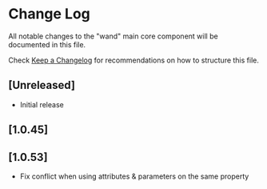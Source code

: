 # Change Log

All notable changes to the "wand" main core component will be documented in this file.

Check [Keep a Changelog](http://keepachangelog.com/) for recommendations on how to structure this file.

## [Unreleased]

- Initial release

## [1.0.45]

## [1.0.53]

- Fix conflict when using attributes & parameters on the same property